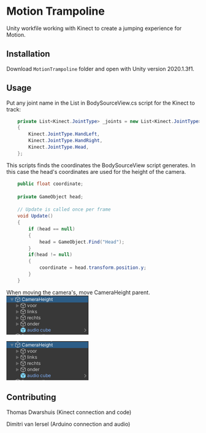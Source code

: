 # Motion Trampoline

Unity workfile working with Kinect to create a jumping experience for Motion.

## Installation

Download ```MotionTrampoline``` folder and open with Unity version 2020.1.3f1.

## Usage

Put any joint name in the List in BodySourceView.cs script for the Kinect to track:

```C#
    private List<Kinect.JointType> _joints = new List<Kinect.JointType>
    {
        Kinect.JointType.HandLeft,
        Kinect.JointType.HandRight,
        Kinect.JointType.Head,
    };
```

This scripts finds the coordinates the BodySourceView script generates. In this case the head's coordinates are used for the height of the camera.
```C#
    public float coordinate;

    private GameObject head;

    // Update is called once per frame
    void Update()
    {
        if (head == null)
        {
            head = GameObject.Find("Head");
        }
        if(head != null)
        {
            coordinate = head.transform.position.y;
        }
    }
```


When moving the camera's, move CameraHeight parent.
<img src="ReadmeImages/camerasreadme.png">


![](/ReadmeImages/camerasreadme.png)

## Contributing
Thomas Dwarshuis (Kinect connection and code)

Dimitri van Iersel (Arduino connection and audio)
